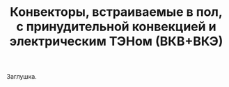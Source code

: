 ﻿---
title: Конвекторы, встраиваемые в пол, с принудительной конвекцией и электрическим ТЭНом (ВКВ+ВКЭ)
description: Заглушка раздела. Материалы появятся позже.
---

Заглушка.
